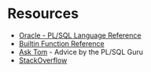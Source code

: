 # Resources

* [Oracle - PL/SQL Language Reference    ](http://docs.oracle.com/cd/E11882_01/appdev.112/e25519/toc.htm)
* [Builtin Function Reference](http://psoug.org/reference/builtin_functions.html)
* [Ask Tom](https://asktom.oracle.com/) - Advice by the PL/SQL Guru
* [StackOverflow](http://stackoverflow.com/)
